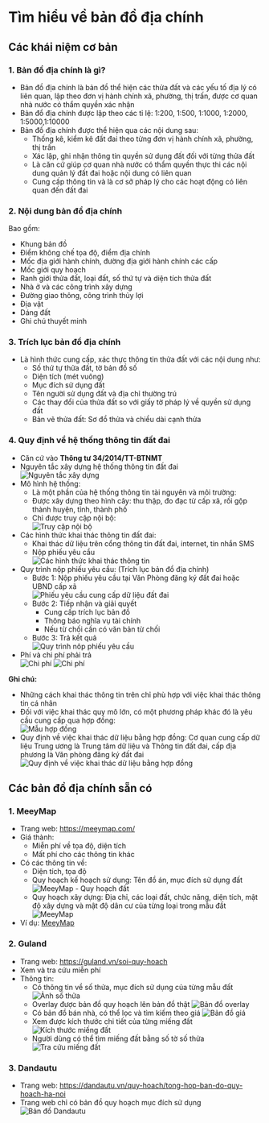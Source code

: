 # Tìm hiểu về bản đồ địa chính

## Các khái niệm cơ bản
### 1. Bản đồ địa chính là gì?
- Bản đồ địa chính là bản đồ thể hiện các thửa đất và các yếu tố địa lý có liên quan, lập theo đơn vị hành chính xã, phường, thị trấn, được cơ quan nhà nước có thẩm quyền xác nhận
-  Bản đồ địa chính được lập theo các tỉ lệ: 1:200, 1:500, 1:1000, 1:2000, 1:5000,1:10000
- Bản đồ địa chính được thể hiện qua các nội dung sau:
    + Thống kê, kiểm kê đất đai theo từng đơn vị hành chính xã, phường, thị trấn
    + Xác lập, ghi nhận thông tin quyền sử dụng đất đối với từng thửa đất
    + Là căn cứ giúp cơ quan nhà nước có thẩm quyền thực thi các nội dung quản lý đất đai hoặc nội dung có liên quan
    + Cung cấp thông tin và là cơ sở pháp lý cho các hoạt động có liên quan đến đất đai

### 2. Nội dung bản đồ địa chính
Bao gồm:
- Khung bản đồ
- Điểm không chế tọa độ, điểm địa chính
- Mốc địa giới hành chính, đường địa giới hành chính các cấp
- Mốc giới quy hoạch
- Ranh giới thửa đất, loại đất, số thứ tự và diện tích thửa đất
- Nhà ở và các công trình xây dựng
- Đường giao thông, công trình thủy lợi
- Địa vật
- Dáng đất
- Ghi chú thuyết minh

### 3. Trích lục bản đồ địa chính
- Là hình thức cung cấp, xác thực thông tin thửa đất với các nội dung như:
    - Số thứ tự thửa đất, tờ bản đồ số
    - Diện tích (mét vuông)
    - Mục đích sử dụng đất
    - Tên người sử dụng đất và địa chỉ thường trú
    - Các thay đổi của thửa đất so với giấy tờ pháp lý về quyền sử dụng đất
    - Bản vẽ thửa đất: Sơ đồ thửa và chiều dài cạnh thửa

### 4. Quy định về hệ thống thông tin đất đai
- Căn cứ vào **Thông tư 34/2014/TT-BTNMT**
- Nguyên tắc xây dựng hệ thống thông tin đất đai  
![Nguyên tắc xây dựng](./imgs/img14.png)
- Mô hình hệ thống: 
    + Là một phần của hệ thống thông tin tài nguyên và môi trường:
    + Được xây dựng theo hình cây: thu thập, đo đạc từ cấp xã, rồi gộp thành huyện, tỉnh, thành phố
    + Chỉ được truy cập nội bộ:  
    ![Truy cập nội bộ](./imgs/img15.png)
- Các hình thức khai thác thông tin đất đai:
    + Khai thác dữ liệu trên cổng thông tin đất đai, internet, tin nhắn SMS
    + Nộp phiếu yêu cầu  
![Các hình thức khai thác thông tin](./imgs/img16.png)
- Quy trình nộp phiếu yêu cầu: (Trích lục bản đồ địa chính)
    + Bước 1: Nộp phiếu yêu cầu tại Văn Phòng đăng ký đất đai hoặc UBND cấp xã  
    ![Phiếu yêu cầu cung cấp dữ liệu đất đai](./imgs/img13.png)
    + Bước 2: Tiếp nhận và giải quyết
        + Cung cấp trích lục bản đồ
        + Thông báo nghĩa vụ tài chính
        + Nếu từ chối cần có văn bản từ chối
    + Bước 3: Trả kết quả  
![Quy trình nôp phiếu yêu cầu](./imgs/img17.png)
- Phí và chi phí phải trả  
![Chi phí](./imgs/img18.png)
![Chi phí](./imgs/img19.png)

**Ghi chú:**
- Những cách khai thác thông tin trên chỉ phù hợp với việc khai thác thông tin cá nhân
- Đối với việc khai thác quy mô lớn, có một phương pháp khác đó là yêu cầu cung cấp qua hợp đồng:  
![Mẫu hợp đồng](./imgs/img20.png)
- Quy định về việc khai thác dữ liệu bằng hợp đồng: Cơ quan cung cấp dữ liệu Trung ương là Trung tâm dữ liệu và Thông tin đất đai, cấp địa phương là Văn phòng đăng ký đất đai  
![Quy định về việc khai thác dữ liệu bằng hợp đồng](./imgs/img21.png)

## Các bản đồ địa chính sẵn có
### 1. MeeyMap
- Trang web: https://meeymap.com/
- Giá thành:
    + Miễn phí về tọa độ, diện tích
    + Mất phí cho các thông tin khác
- Có các thông tin về:
    + Diện tích, tọa độ
    + Quy hoạch kế hoạch sử dụng: Tên đồ án, mục đích sử dụng đất
    ![MeeyMap - Quy hoạch đất](./imgs/img2.png)
    + Quy hoạch xây dựng: Địa chỉ, các loại đất, chức năng, diện tích, mật độ xây dựng và mật độ dân cư của từng loại trong mẫu đất
    ![MeeyMap](./imgs/img1.png)
- Ví dụ: [MeeyMap](https://meeymap.com/?search=eyJzZWFyY2hTdHJpbmciOiIyMS4wMjY2MzY0MzA2OTUzMTIsIDEwNS44NDg2NDk0ODIwMTY2MSIsInpvbmluZ1R5cGUiOjIsInNlYXJjaFR5cGUiOjN9)

### 2. Guland
- Trang web: https://guland.vn/soi-quy-hoach
- Xem và tra cứu miễn phí
- Thông tin:
    - Có thông tin về số thửa, mục đích sử dụng của từng mẫu đất
    ![Ảnh số thửa](./imgs/img4.png)
    - Overlay được bản đồ quy hoạch lên bản đồ thật
    ![Bản đồ overlay](./imgs/img5.png)
    - Có bản đồ bán nhà, có thể lọc và tìm kiếm theo giá
    ![Bản đồ giá](./imgs/img6.png)
    - Xem được kích thước chi tiết của từng miếng đất
    ![Kích thước miếng đất](./imgs/img12.png)
    - Người dùng có thể tìm miếng đất bằng số tờ số thửa
    ![Tra cứu miếng đất](./imgs/img7.png)

### 3. Dandautu
- Trang web: https://dandautu.vn/quy-hoach/tong-hop-ban-do-quy-hoach-ha-noi
- Trang web chỉ có bản đồ quy hoạch mục đích sử dụng
![Bản đồ Dandautu](./imgs/img8.png)